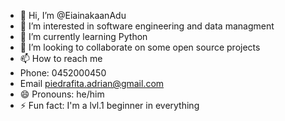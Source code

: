 - 👋 Hi, I’m @EiainakaanAdu
- 👀 I’m interested in software engineering and data managment
- 🌱 I’m currently learning Python
- 💞️ I’m looking to collaborate on some open source projects
- 📫 How to reach me
- Phone: 0452000450
- Email piedrafita.adrian@gmail.com
- 😄 Pronouns: he/him
- ⚡ Fun fact: I'm a lvl.1 beginner in everything

<!---
EiainakaanAdu/EiainakaanAdu is a ✨ special ✨ repository because its `README.md` (this file) appears on your GitHub profile.
You can click the Preview link to take a look at your changes.
--->
